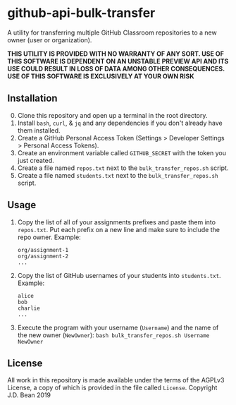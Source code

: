 # github-api-bulk-transfer

A utility for transferring multiple GitHub Classroom repositories to a new owner (user or organization).

**THIS UTILITY IS PROVIDED WITH NO WARRANTY OF ANY SORT.
USE OF THIS SOFTWARE IS DEPENDENT ON AN UNSTABLE PREVIEW API AND ITS USE COULD RESULT IN LOSS OF DATA AMONG OTHER CONSEQUENCES.
USE OF THIS SOFTWARE IS EXCLUSIVELY AT YOUR OWN RISK**

## Installation

0. Clone this repository and open up a terminal in the root directory.
1. Install `bash`, `curl`, & `jq` and any dependencies if you don't already have them installed.
2. Create a GitHub Personal Access Token (Settings > Developer Settings > Personal Access Tokens).
3. Create an environment variable called `GITHUB_SECRET` with the token you just created.
4. Create a file named `repos.txt` next to the `bulk_transfer_repos.sh` script.
5. Create a file named `students.txt` next to the `bulk_transfer_repos.sh` script.

## Usage

1. Copy the list of all of your assignments prefixes and paste them into `repos.txt`.
   Put each prefix on a new line and make sure to include the repo owner.
   Example:

   ```
   org/assignment-1
   org/assignment-2
   ...
   ```

2. Copy the list of GitHub usernames of your students into `students.txt`.
   Example:

   ```
   alice
   bob
   charlie
   ...
   ```

3. Execute the program with your username (`Username`) and the name of the new owner (`NewOwner`):
   `bash bulk_transfer_repos.sh Username NewOwner`

## License

All work in this repository is made available under the terms of the AGPLv3 License, a copy of which is provided in the file called `License`. Copyright J.D. Bean 2019
